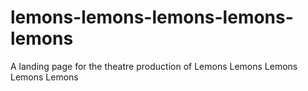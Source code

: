 # lemons-lemons-lemons-lemons-lemons
A landing page for the theatre production of Lemons Lemons Lemons Lemons Lemons
